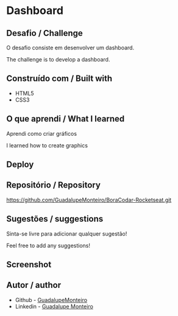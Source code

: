 # Dashboard

## Desafio / Challenge
O desafio consiste em desenvolver um dashboard. 

The challenge is to develop a dashboard.

## Construído com / Built with

- HTML5
- CSS3

## O que aprendi / What I learned 
Aprendi como criar gráficos

I learned how to create graphics

## Deploy

## Repositório / Repository
https://github.com/GuadalupeMonteiro/BoraCodar-Rocketseat.git

## Sugestões / suggestions
Sinta-se livre para adicionar qualquer sugestão! 

Feel free to add any suggestions!

## Screenshot 

## Autor / author
- Github - [GuadalupeMonteiro](https://github.com/GuadalupeMonteiro/BoraCodar-Rocketseat.git)
- Linkedin - [Guadalupe Monteiro](https://www.linkedin.com/in/guadalupe-monteiro-015314249/)